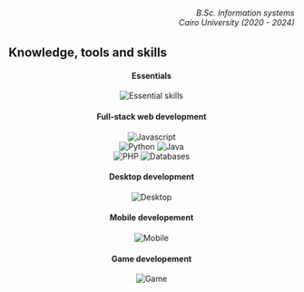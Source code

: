 <h6 align="right">
  <i>
    B.Sc. Information systems<br/>Cairo University (2020 - 2024)
  </i>
</h6> 

<h2 align="left">
  Knowledge, tools and skills
</h2>

<h4 align="center">
  Essentials
</h4>

<p align="center">
  <img src="https://skillicons.dev/icons?i=linux,bash,vim,git,github,docker" alt="Essential skills" />
</p>

<h4 align="center">
  Full-stack web development
</h4>

<p align="center">
  <img src="https://skillicons.dev/icons?i=typescript,mongodb,expressjs,react,nodejs" alt="Javascript" />
  <br/>
  <img src="https://skillicons.dev/icons?i=python,fastapi,flask,django" alt="Python" />
  <img src="https://skillicons.dev/icons?i=java,spring" alt="Java" />
  <br/>
  <img src="https://skillicons.dev/icons?i=php,laravel" alt="PHP" />
  <img src="https://skillicons.dev/icons?i=mysql,postgresql" alt="Databases" />
</p>

<h4 align="center">
  Desktop development
</h4>

<p align="center">
  <img src="https://skillicons.dev/icons?i=cpp,qt,c,vala,gtk" alt="Desktop" />
</p>

<h4 align="center">
  Mobile developement
</h4>

<p align="center">
  <img src="https://skillicons.dev/icons?i=flutter,react,kotlin,androidstudio" alt="Mobile" />
</p>

<h4 align="center">
  Game developement
</h4>

<p align="center">
  <img src="https://skillicons.dev/icons?i=godot,cs,unity" alt="Game" />
</p>

